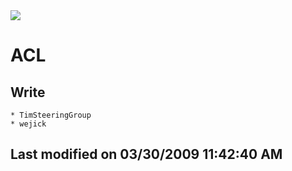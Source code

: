 <img src="https://badgen.net/badge/wiki/kadaluarsa/red?icon=github"/>

# ACL

## Write
    * TimSteeringGroup
    * wejick

Last modified on 03/30/2009 11:42:40 AM
---
 
